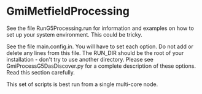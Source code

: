 GmiMetfieldProcessing
=====================

See the file RunG5Processing.run for information and examples on how to set up your system environment. This could be tricky.

See the file main.config.in. You will have to set each option. Do not add or delete any lines from this file. The RUN_DIR should be the root of your installation - don't try to use another directory. Please see GmiProcessG5DasDiscover.py for a complete description of these options. Read this section carefully.

This set of scripts is best run from a single multi-core node.
